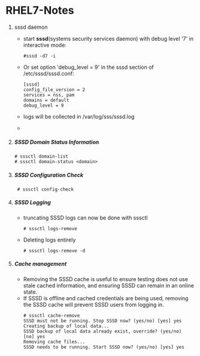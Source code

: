 # RHEL7-Notes

1. sssd daemon
   
   * start **sssd**(systems security services daemon) with debug level '7' in interactive mode:
     ```
     #sssd -d7 -i
     ```

    * Or set option 'debug_level = 9' in the sssd section of /etc/sssd/sssd.conf:
        ```
        [sssd]
        config_file_version = 2
        services = nss, pam
        domains = default
        debug_level = 9
        ```    
    * logs will be collected in /var/log/sss/sssd.log
    * 


2.  ##### SSSD Domain Status Information
        
        # sssctl domain-list
        # sssctl domain-status <domain>
        

3. ##### SSSD Configuration Check
   
        
        # sssctl config-check
        

4. ##### SSSD Logging
    
    * truncating SSSD logs can now be done with sssctl
  
        ```
        # sssctl logs-remove
        ```
    * Deleting logs entirely
        ```
        # sssctl logs-remove -d
        ```

5. ##### Cache management
  
    * Removing the SSSD cache is useful to ensure testing does not use stale cached information, and ensuring SSSD can remain in an online state.
    *  If SSSD is offline and cached credentials are being used, removing the SSSD cache will prevent SSSD users from logging in.
        ```
        # sssctl cache-remove
        SSSD must not be running. Stop SSSD now? (yes/no) [yes] yes
        Creating backup of local data...
        SSSD backup of local data already exist, override? (yes/no) [no] yes
        Removing cache files...
        SSSD needs to be running. Start SSSD now? (yes/no) [yes] yes

        ```
